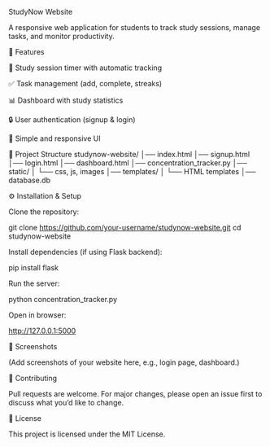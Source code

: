 StudyNow Website

A responsive web application for students to track study sessions, manage tasks, and monitor productivity.

🚀 Features

📅 Study session timer with automatic tracking

✅ Task management (add, complete, streaks)

📊 Dashboard with study statistics

🔒 User authentication (signup & login)

🎨 Simple and responsive UI

📂 Project Structure
studynow-website/
│── index.html
│── signup.html
│── login.html
│── dashboard.html
│── concentration_tracker.py
│── static/
│   └── css, js, images
│── templates/
│   └── HTML templates
│── database.db

⚙️ Installation & Setup

Clone the repository:

git clone https://github.com/your-username/studynow-website.git
cd studynow-website


Install dependencies (if using Flask backend):

pip install flask


Run the server:

python concentration_tracker.py


Open in browser:

http://127.0.0.1:5000

📸 Screenshots

(Add screenshots of your website here, e.g., login page, dashboard.)

🤝 Contributing

Pull requests are welcome. For major changes, please open an issue first to discuss what you’d like to change.

📜 License

This project is licensed under the MIT License.
